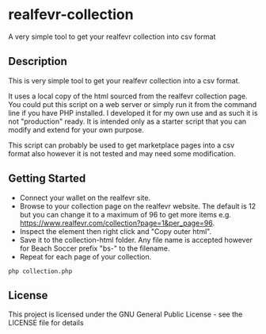 # realfevr-collection

A very simple tool to get your realfevr collection into csv format

## Description

This is very simple tool to get your realfevr collection into a csv format.

It uses a local copy of the html sourced from the realfevr collection page. You could put this script on a web server or simply run it from the command line if you have PHP installed. I developed it for my own use and as such it is not "production" ready. It is intended only as a starter script that you can modify and extend for your own purpose.

This script can probably be used to get marketplace pages into a csv format also however it is not tested and may need some modification.

## Getting Started

* Connect your wallet on the realfevr site.
* Browse to your collection page on the realfevr website. The default is 12 but you can change it to a maximum of 96 to get more items e.g. https://www.realfevr.com/collection?page=1&per_page=96.
* Inspect the <html> element then right click and "Copy outer html".
* Save it to the collection-html folder. Any file name is accepted however for Beach Soccer prefix "bs-" to the filename.
* Repeat for each page of your collection.
```
php collection.php
```

## License

This project is licensed under the GNU General Public License - see the LICENSE file for details
